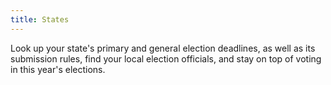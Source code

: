 ```yaml
---
title: States
---
```

Look up your state's primary and general election deadlines, as well as its submission rules, find your local election officials, and stay on top of voting in this year's elections.

